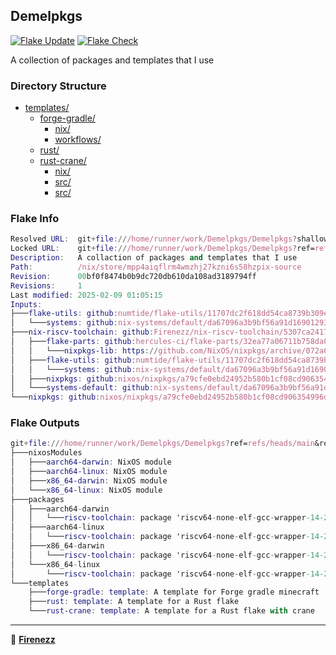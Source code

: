 ## Demelpkgs

[![Flake Update](https://github.com/Firenezz/Demelpkgs/actions/workflows/flake-update.yml/badge.svg)](https://github.com/Firenezz/Demelpkgs/blob/main/.github/workflows/flake-update.yml)
[![Flake Check](https://github.com/Firenezz/Demelpkgs/actions/workflows/flake-check.yml/badge.svg)](https://github.com/Firenezz/Demelpkgs/blob/main/.github/workflows/flake-check.yml)

A collection of packages and templates that I use
### Directory Structure

- [templates/](templates/)
  - [forge-gradle/](templates/forge-gradle/)
    - [nix/](templates/forge-gradle/nix/)
    - [workflows/](templates/forge-gradle/workflows/)
  - [rust/](templates/rust/)
  - [rust-crane/](templates/rust-crane/)
    - [nix/](templates/rust-crane/nix/)
    - [src/](templates/rust-crane/src/)
    - [src/](templates/rust/src/)

### Flake Info

```nix
Resolved URL:  git+file:///home/runner/work/Demelpkgs/Demelpkgs?shallow=1
Locked URL:    git+file:///home/runner/work/Demelpkgs/Demelpkgs?ref=refs/heads/main&rev=00bf0f8474b0b9dc720db610da108ad3189794ff&shallow=1
Description:   A collaction of packages and templates that I use
Path:          /nix/store/mpp4aiqflrm4wmzhj27kzni6s58hzpix-source
Revision:      00bf0f8474b0b9dc720db610da108ad3189794ff
Revisions:     1
Last modified: 2025-02-09 01:05:15
Inputs:
├───flake-utils: github:numtide/flake-utils/11707dc2f618dd54ca8739b309ec4fc024de578b (2024-11-13 21:27:16)
│   └───systems: github:nix-systems/default/da67096a3b9bf56a91d16901293e51ba5b49a27e (2023-04-09 08:27:08)
├───nix-riscv-toolchain: github:Firenezz/nix-riscv-toolchain/5307ca2417a114fc987c87a0d005b2b613086015 (2025-02-09 00:42:58)
│   ├───flake-parts: github:hercules-ci/flake-parts/32ea77a06711b758da0ad9bd6a844c5740a87abd (2025-02-01 23:40:29)
│   │   └───nixpkgs-lib: https://github.com/NixOS/nixpkgs/archive/072a6db25e947df2f31aab9eccd0ab75d5b2da11.tar.gz?narHash=sha256-vJzFZGaCpnmo7I6i416HaBLpC%2BhvcURh/BQwROcGIp8%3D (2025-02-01 23:35:42)
│   ├───flake-utils: github:numtide/flake-utils/11707dc2f618dd54ca8739b309ec4fc024de578b (2024-11-13 21:27:16)
│   │   └───systems: github:nix-systems/default/da67096a3b9bf56a91d16901293e51ba5b49a27e (2023-04-09 08:27:08)
│   ├───nixpkgs: github:nixos/nixpkgs/a79cfe0ebd24952b580b1cf08cd906354996d547 (2025-02-08 13:21:17)
│   └───systems-default: github:nix-systems/default/da67096a3b9bf56a91d16901293e51ba5b49a27e (2023-04-09 08:27:08)
└───nixpkgs: github:nixos/nixpkgs/a79cfe0ebd24952b580b1cf08cd906354996d547 (2025-02-08 13:21:17)

```

### Flake Outputs

```nix
git+file:///home/runner/work/Demelpkgs/Demelpkgs?ref=refs/heads/main&rev=00bf0f8474b0b9dc720db610da108ad3189794ff&shallow=1
├───nixosModules
│   ├───aarch64-darwin: NixOS module
│   ├───aarch64-linux: NixOS module
│   ├───x86_64-darwin: NixOS module
│   └───x86_64-linux: NixOS module
├───packages
│   ├───aarch64-darwin
│   │   └───riscv-toolchain: package 'riscv64-none-elf-gcc-wrapper-14-20241116'
│   ├───aarch64-linux
│   │   └───riscv-toolchain: package 'riscv64-none-elf-gcc-wrapper-14-20241116'
│   ├───x86_64-darwin
│   │   └───riscv-toolchain: package 'riscv64-none-elf-gcc-wrapper-14-20241116'
│   └───x86_64-linux
│       └───riscv-toolchain: package 'riscv64-none-elf-gcc-wrapper-14-20241116'
└───templates
    ├───forge-gradle: template: A template for Forge gradle minecraft
    ├───rust: template: A template for a Rust flake
    └───rust-crane: template: A template for a Rust flake with crane

```

---

👤 [**Firenezz**](https://github.com/Firenezz)
